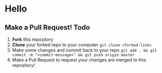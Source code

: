 Hello
=====
Make a Pull Request!
Todo
------
1) **Fork** this repository
2) **Clone** your forked repo to your computer ```git clone <forked-link>```
3) Make some changes and commit back to your repo ```git add . && git commit -m "<commit-message>" && git push origin master```
4) Make a Pull Request to request your changes are merged to this repository!